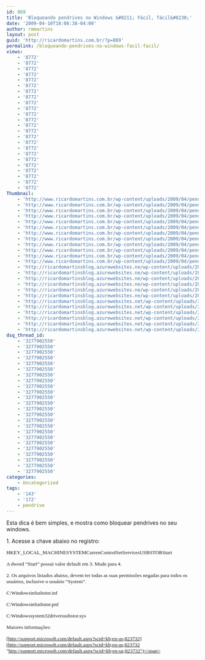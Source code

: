 ```yaml
---
id: 869
title: 'Bloqueando pendrives no Windows &#8211; Fácil, fácil&#8230;'
date: '2009-04-10T18:08:38-04:00'
author: rmmartins
layout: post
guid: 'http://ricardomartins.com.br/?p=869'
permalink: /bloqueando-pendrives-no-windows-facil-facil/
views:
    - '8772'
    - '8772'
    - '8772'
    - '8772'
    - '8772'
    - '8772'
    - '8772'
    - '8772'
    - '8772'
    - '8772'
    - '8772'
    - '8772'
    - '8772'
    - '8772'
    - '8772'
    - '8772'
    - '8772'
    - '8772'
    - '8772'
    - '8772'
    - '8772'
    - '8772'
    - '8772'
    - '8772'
Thumbnail:
    - 'http://www.ricardomartins.com.br/wp-content/uploads/2009/04/pendrive.jpg'
    - 'http://www.ricardomartins.com.br/wp-content/uploads/2009/04/pendrive.jpg'
    - 'http://www.ricardomartins.com.br/wp-content/uploads/2009/04/pendrive.jpg'
    - 'http://www.ricardomartins.com.br/wp-content/uploads/2009/04/pendrive.jpg'
    - 'http://www.ricardomartins.com.br/wp-content/uploads/2009/04/pendrive.jpg'
    - 'http://www.ricardomartins.com.br/wp-content/uploads/2009/04/pendrive.jpg'
    - 'http://www.ricardomartins.com.br/wp-content/uploads/2009/04/pendrive.jpg'
    - 'http://www.ricardomartins.com.br/wp-content/uploads/2009/04/pendrive.jpg'
    - 'http://www.ricardomartins.com.br/wp-content/uploads/2009/04/pendrive.jpg'
    - 'http://www.ricardomartins.com.br/wp-content/uploads/2009/04/pendrive.jpg'
    - 'http://www.ricardomartins.com.br/wp-content/uploads/2009/04/pendrive.jpg'
    - 'http://www.ricardomartins.com.br/wp-content/uploads/2009/04/pendrive.jpg'
    - 'http://ricardomartinsblog.azurewebsites.ne/wp-content/uploads/2009/04/pendrive.jpg'
    - 'http://ricardomartinsblog.azurewebsites.ne/wp-content/uploads/2009/04/pendrive.jpg'
    - 'http://ricardomartinsblog.azurewebsites.ne/wp-content/uploads/2009/04/pendrive.jpg'
    - 'http://ricardomartinsblog.azurewebsites.ne/wp-content/uploads/2009/04/pendrive.jpg'
    - 'http://ricardomartinsblog.azurewebsites.ne/wp-content/uploads/2009/04/pendrive.jpg'
    - 'http://ricardomartinsblog.azurewebsites.ne/wp-content/uploads/2009/04/pendrive.jpg'
    - 'http://ricardomartinsblog.azurewebsites.net/wp-content/uploads/2009/04/pendrive.jpg'
    - 'http://ricardomartinsblog.azurewebsites.net/wp-content/uploads/2009/04/pendrive.jpg'
    - 'http://ricardomartinsblog.azurewebsites.net/wp-content/uploads/2009/04/pendrive.jpg'
    - 'http://ricardomartinsblog.azurewebsites.net/wp-content/uploads/2009/04/pendrive.jpg'
    - 'http://ricardomartinsblog.azurewebsites.net/wp-content/uploads/2009/04/pendrive.jpg'
    - 'http://ricardomartinsblog.azurewebsites.net/wp-content/uploads/2009/04/pendrive.jpg'
dsq_thread_id:
    - '3277902550'
    - '3277902550'
    - '3277902550'
    - '3277902550'
    - '3277902550'
    - '3277902550'
    - '3277902550'
    - '3277902550'
    - '3277902550'
    - '3277902550'
    - '3277902550'
    - '3277902550'
    - '3277902550'
    - '3277902550'
    - '3277902550'
    - '3277902550'
    - '3277902550'
    - '3277902550'
    - '3277902550'
    - '3277902550'
    - '3277902550'
    - '3277902550'
    - '3277902550'
    - '3277902550'
categories:
    - Uncategorized
tags:
    - '143'
    - '172'
    - pendrive
---
```


Esta dica é bem simples, e mostra como bloquear pendrives no seu windows.

1\. Acesse a chave abaixo no registro:

<span style="font-family: Verdana; font-size: x-small;"><span lang="EN-US" style="font-size: 10pt; font-family: Verdana;">HKEY\_LOCAL\_MACHINESYSTEMCurrenControlSetServicesUSBSTORStart</span></span>

<span style="font-family: Verdana; font-size: x-small;"><span style="font-size: 10pt; font-family: Verdana;">A dword “Start” possui valor default em 3. Mude para 4.</span></span>

<span style="font-family: Verdana; font-size: x-small;"><span style="font-size: 10pt; font-family: Verdana;">2. Os arquivos listados abaixo, devem ter todas as suas permissões negadas para todos os usuários, inclusive o usuário “System”.</span></span>

<span style="font-family: Verdana; font-size: x-small;"><span lang="EN-US" style="font-size: 10pt; font-family: Verdana;">C:Windowsinfusbstor.inf</span></span>

<span style="font-family: Verdana; font-size: x-small;"><span lang="EN-US" style="font-size: 10pt; font-family: Verdana;">C:Windowsinfusbstor.pnf</span></span>

<span style="font-family: Verdana; font-size: x-small;"><span lang="EN-US" style="font-size: 10pt; font-family: Verdana;">C:Windowssystem32driversusbstor.sys</span></span>

<span style="font-family: Verdana; font-size: x-small;"><span lang="EN-US" style="font-size: 10pt; font-family: Verdana;">Maiores informações:</span></span>

<span style="font-family: Verdana; font-size: x-small;"><span style="font-size: 10pt; font-family: Verdana;">[http://support.microsoft.com/default.aspx?scid=kb;en-us;823732](http://support.microsoft.com/default.aspx?scid=kb;en-us;823732 "http://support.microsoft.com/default.aspx?scid=kb;en-us;823732")</span></span>